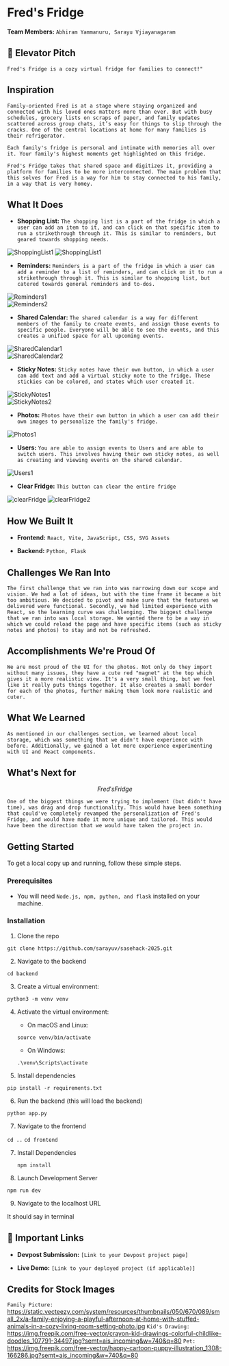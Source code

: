 <!--
EXAMPLE STRUCUTRE OF A PROJECT README. YOU DON'T NEED TO USE THIS ONE FR FR
-->

# Fred's Fridge


**Team Members:** `Abhiram Yammanuru, Sarayu Vjiayanagaram`

## 💬 Elevator Pitch

`Fred's Fridge is a cozy virtual fridge for families to connect!"`

## Inspiration


`Family-oriented Fred is at a stage where staying organized and connected with his loved ones matters more than ever. But with busy schedules, grocery lists on scraps of paper, and family updates scattered across group chats, it’s easy for things to slip through the cracks. One of the central locations at home for many families is their refrigerator.` 

`Each family's fridge is personal and intimate with memories all over it. Your family's highest moments get highlighted on this fridge.` 

`Fred's Fridge takes that shared space and digitizes it, providing a platform for families to be more interconnected. The main problem that this solves for Fred is a way for him to stay connected to his family, in a way that is very homey.`

## What It Does


- **Shopping List:** `The shopping list is a part of the fridge in which a user can add an item to it, and can click on that specific item to run a strikethrough through it. This is similar to reminders, but geared towards shopping needs.`

![ShoppingList1](sasehack-screenshots/shoppinglist.png "Shopping List")
![ShoppingList1](sasehack-screenshots/shoppinglist2.png "Shopping List on Fridge")

- **Reminders:** `Reminders is a part of the fridge in which a user can add a reminder to a list of reminders, and can click on it to run a strikethrough through it. This is similar to shopping list, but catered towards general reminders and to-dos.`

![Reminders1](sasehack-screenshots/reminders1.png "Reminders")  
![Reminders2](sasehack-screenshots/reminders2.png "Adding reminder")  

- **Shared Calendar:** `The shared calendar is a way for different members of the family to create events, and assign those events to specific people. Everyone will be able to see the events, and this creates a unified space for all upcoming events.`

![SharedCalendar1](sasehack-screenshots/calendar1.png "Calendar view")  
![SharedCalendar2](sasehack-screenshots/calendar2.png "Adding event")  

- **Sticky Notes:** `Sticky notes have their own button, in which a user can add text and add a virtual sticky note to the fridge. These stickies can be colored, and states which user created it.`

![StickyNotes1](sasehack-screenshots/stickynotes1.png "Adding a sticky")  
![StickyNotes2](sasehack-screenshots/stickynotes2.png "Stickies on the fridge" )

- **Photos:** `Photos have their own button in which a user can add their own images to personalize the family's fridge.`

![Photos1](sasehack-screenshots/photos.png "Adding a photo")  

- **Users:** `You are able to assign events to Users and are able to switch users. This involves having their own sticky notes, as well as creating and viewing events on the shared calendar.`

![Users1](sasehack-screenshots/users.png "Changing users")  

- **Clear Fridge:** `This button can clear the entire fridge`

![clearFridge](sasehack-screenshots/clearfridge.png "Clearing Fridge")
![clearFridge2](sasehack-screenshots/clearfridge2.png "Emphasizing the fully cleared fridge")


## How We Built It


- **Frontend:** `React, Vite, JavaScript, CSS, SVG Assets`

- **Backend:** `Python, Flask`


## Challenges We Ran Into


`The first challenge that we ran into was narrowing down our scope and vision. We had a lot of ideas, but with the time frame it became a bit too ambitious. We decided to pivot and make sure that the features we delivered were functional. Secondly, we had limited experience with React, so the learning curve was challenging. The biggest challenge that we ran into was local storage. We wanted there to be a way in which we could reload the page and have specific items (such as sticky notes and photos) to stay and not be refreshed. `

## Accomplishments We're Proud Of


`We are most proud of the UI for the photos. Not only do they import without many issues, they have a cute red "magnet" at the top which gives it a more realistic view. It's a very small thing, but we feel like it really puts things together. It also creates a small border for each of the photos, further making them look more realistic and cuter.`

## What We Learned


`As mentioned in our challenges section, we learned about local storage, which was something that we didn't have experience with before. Additionally, we gained a lot more experience experimenting with UI and React components.`

## What's Next for

$$
Fred's Fridge
$$


`One of the biggest things we were trying to implement (but didn't have time), was drag and drop functionality. This would have been something that could've completely revamped the personalization of Fred's Fridge, and would have made it more unique and tailored. This would have been the direction that we would have taken the project in.`

## Getting Started


To get a local copy up and running, follow these simple steps.

### Prerequisites

- You will need `Node.js, npm, python, and flask` installed on your machine.

### Installation

1. Clone the repo

`git clone https://github.com/sarayuv/sasehack-2025.git`

2. Navigate to the backend

`cd backend`

3. Create a virtual environment:
   
`python3 -m venv venv`

4. Activate the virtual environment:
   - On macOS and Linux:
     
    `source venv/bin/activate`
     
   - On Windows:
     
    `.\venv\Scripts\activate`

5. Install dependencies

`pip install -r requirements.txt`

6. Run the backend (this will load the backend)

`python app.py` 

7. Navigate to the frontend

`cd ..`
`cd frontend`

7. Install Dependencies
   
   `npm install`

8. Launch Development Server

`npm run dev`

9. Navigate to the localhost URL

It should say in terminal
   


## 🔗 Important Links

- **Devpost Submission:** `[Link to your Devpost project page]`

- **Live Demo:** `[Link to your deployed project (if applicable)]`


## Credits for Stock Images
`Family Picture:` https://static.vecteezy.com/system/resources/thumbnails/050/670/089/small_2x/a-family-enjoying-a-playful-afternoon-at-home-with-stuffed-animals-in-a-cozy-living-room-setting-photo.jpg
`Kid's Drawing:` https://img.freepik.com/free-vector/crayon-kid-drawings-colorful-childlike-doodles_107791-34497.jpg?semt=ais_incoming&w=740&q=80
`Pet:` https://img.freepik.com/free-vector/happy-cartoon-puppy-illustration_1308-166286.jpg?semt=ais_incoming&w=740&q=80